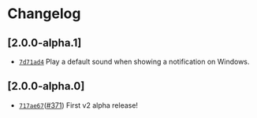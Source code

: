 # Changelog

## \[2.0.0-alpha.1]

- [`7d71ad4`](https://github.com/tauri-apps/plugins-workspace/commit/7d71ad4e587bcf47ea34645f5b226945e487b765) Play a default sound when showing a notification on Windows.

## \[2.0.0-alpha.0]

- [`717ae67`](https://github.com/tauri-apps/plugins-workspace/commit/717ae670978feb4492fac1f295998b93f2b9347f)([#371](https://github.com/tauri-apps/plugins-workspace/pull/371)) First v2 alpha release!
